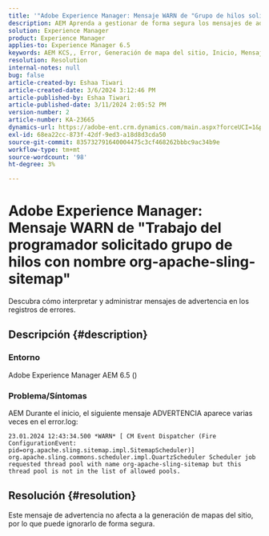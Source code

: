 ```yaml
---
title: '"Adobe Experience Manager: Mensaje WARN de "Grupo de hilos solicitado por el trabajo del programador con el nombre org-apache-sling-sitemap""'
description: AEM Aprenda a gestionar de forma segura los mensajes de advertencia sin impacto durante el inicio de la aplicación de la.
solution: Experience Manager
product: Experience Manager
applies-to: Experience Manager 6.5
keywords: AEM KCS,, Error, Generación de mapa del sitio, Inicio, Mensaje de advertencia, Error.log, Grupo de subprocesos
resolution: Resolution
internal-notes: null
bug: false
article-created-by: Eshaa Tiwari
article-created-date: 3/6/2024 3:12:46 PM
article-published-by: Eshaa Tiwari
article-published-date: 3/11/2024 2:05:52 PM
version-number: 2
article-number: KA-23665
dynamics-url: https://adobe-ent.crm.dynamics.com/main.aspx?forceUCI=1&pagetype=entityrecord&etn=knowledgearticle&id=ce4145f6-cbdb-ee11-904d-6045bd006b4b
exl-id: 68ea22cc-873f-42df-9ed3-a18d8d3cda50
source-git-commit: 835732791640004475c3cf468262bbbc9ac34b9e
workflow-type: tm+mt
source-wordcount: '98'
ht-degree: 3%

---
```


# Adobe Experience Manager: Mensaje WARN de &quot;Trabajo del programador solicitado grupo de hilos con nombre org-apache-sling-sitemap&quot;


Descubra cómo interpretar y administrar mensajes de advertencia en los registros de errores.

## Descripción {#description}


### <b>Entorno</b>

Adobe Experience Manager AEM 6.5 ()

### Problema/Síntomas

AEM Durante el inicio, el siguiente mensaje ADVERTENCIA aparece varias veces en el error.log:


```
23.01.2024 12:43:34.500 *WARN* [ CM Event Dispatcher (Fire ConfigurationEvent: pid=org.apache.sling.sitemap.impl.SitemapScheduler)]  org.apache.sling.commons.scheduler.impl.QuartzScheduler Scheduler job requested thread pool with name org-apache-sling-sitemap but this thread pool is not in the list of allowed pools.
```





## Resolución {#resolution}


Este mensaje de advertencia no afecta a la generación de mapas del sitio, por lo que puede ignorarlo de forma segura.
